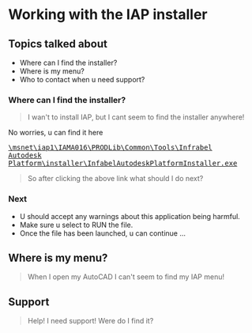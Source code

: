 # Working with the IAP installer

<!--s-->

## Topics talked about

-   Where can I find the installer? <!-- .element: class="fragment" data-fragment-index="1" -->
-   Where is my menu? <!-- .element: class="fragment" data-fragment-index="2" -->
-   Who to contact when u need support? <!-- .element: class="fragment" data-fragment-index="3" -->

<!--s-->

### Where can I find the installer?

> I wan't to install IAP, but I cant seem to find the installer anywhere!

<!--v-->

No worries, u can find it here

<a href="\\msnet\iap1\IAMA016\PRODLib\Common\Tools\Infrabel Autodesk Platform\installer\InfabelAutodeskPlatformInstaller.exe"><pre>\\msnet\iap1\IAMA016\PRODLib\Common\Tools\Infrabel Autodesk Platform\installer\InfabelAutodeskPlatformInstaller.exe</pre></a>

> So after clicking the above link what should I do next? <!-- .element: class="fragment" data-fragment-index="1" -->

<!--v-->
### Next

-   U should accept any warnings about this application being harmful. <!-- .element: class="fragment" data-fragment-index="1" -->
-   Make sure u select to RUN the file. <!-- .element: class="fragment" data-fragment-index="2" -->
-   Once the file has been launched, u can continue ... <!-- .element: class="fragment" data-fragment-index="3" -->

<!--s-->

## Where is my menu?

> When I open my AutoCAD I can't seem to find my IAP menu!

<!--s-->

## Support

> Help! I need support! Were do I find it?
